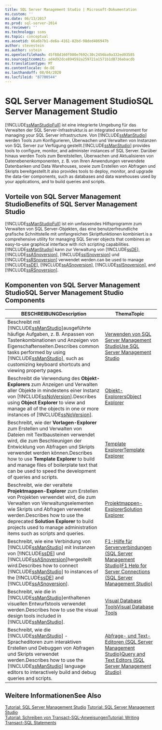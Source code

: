 ```yaml
---
title: SQL Server Management Studio | Microsoft-Dokumentation
ms.custom: ''
ms.date: 06/13/2017
ms.prod: sql-server-2014
ms.reviewer: ''
ms.technology: ssms
ms.topic: conceptual
ms.assetid: 66a6b7b1-de6a-4161-82bd-98ded486947b
author: stevestein
ms.author: sstein
ms.openlocfilehash: 45f88d160f080e7692c30c2456ba9a332ed03585
ms.sourcegitcommit: ad4d92dce894592a259721a1571b1d8736abacdb
ms.translationtype: MT
ms.contentlocale: de-DE
ms.lasthandoff: 08/04/2020
ms.locfileid: "87700544"
---
```

# <a name="sql-server-management-studio"></a><span data-ttu-id="4ab62-102">SQL Server Management Studio</span><span class="sxs-lookup"><span data-stu-id="4ab62-102">SQL Server Management Studio</span></span>
  [!INCLUDE[ssManStudioFull](../includes/ssmanstudiofull-md.md)] <span data-ttu-id="4ab62-103">ist eine integrierte Umgebung für das Verwalten der SQL Server-Infrastruktur.</span><span class="sxs-lookup"><span data-stu-id="4ab62-103">is an integrated environment for managing your SQL Server infrastructure.</span></span> <span data-ttu-id="4ab62-104">Von [!INCLUDE[ssManStudio](../includes/ssmanstudio-md.md)] werden Tools zum Konfigurieren, Überwachen und Verwalten von Instanzen von SQL Server zur Verfügung gestellt.</span><span class="sxs-lookup"><span data-stu-id="4ab62-104">[!INCLUDE[ssManStudio](../includes/ssmanstudio-md.md)] provides tools to configure, monitor, and administer instances of SQL Server.</span></span> <span data-ttu-id="4ab62-105">Darüber hinaus werden Tools zum Bereitstellen, Überwachen und Aktualisieren von Datenebenenkomponenten, z. B. von Ihren Anwendungen verwendete Datenbanken und Data Warehouses, sowie zum Erstellen von Abfragen und Skripts bereitgestellt.</span><span class="sxs-lookup"><span data-stu-id="4ab62-105">It also provides tools to deploy, monitor, and upgrade the data-tier components, such as databases and data warehouses used by your applications, and to build queries and scripts.</span></span>  
  
## <a name="benefits-of-sql-server-management-studio"></a><span data-ttu-id="4ab62-106">Vorteile von SQL Server Management Studio</span><span class="sxs-lookup"><span data-stu-id="4ab62-106">Benefits of SQL Server Management Studio</span></span>  
 [!INCLUDE[ssManStudioFull](../includes/ssmanstudiofull-md.md)] <span data-ttu-id="4ab62-107">ist ein umfassendes Hilfsprogramm zum Verwalten von SQL Server-Objekten, das eine benutzerfreundliche grafische Schnittstelle mit umfangreichen Skriptfunktionen kombiniert.</span><span class="sxs-lookup"><span data-stu-id="4ab62-107">is a comprehensive utility for managing SQL Server objects that combines an easy-to-use graphical interface with rich scripting capabilities.</span></span> [!INCLUDE[ssManStudio](../includes/ssmanstudio-md.md)] <span data-ttu-id="4ab62-108">kann zur Verwaltung von [!INCLUDE[ssDE](../includes/ssde-md.md)], [!INCLUDE[ssASnoversion](../includes/ssasnoversion-md.md)], [!INCLUDE[ssISnoversion](../includes/ssisnoversion-md.md)] und [!INCLUDE[ssRSnoversion](../includes/ssrsnoversion-md.md)] verwendet werden.</span><span class="sxs-lookup"><span data-stu-id="4ab62-108">can be used to manage [!INCLUDE[ssDE](../includes/ssde-md.md)], [!INCLUDE[ssASnoversion](../includes/ssasnoversion-md.md)], [!INCLUDE[ssISnoversion](../includes/ssisnoversion-md.md)], and [!INCLUDE[ssRSnoversion](../includes/ssrsnoversion-md.md)].</span></span>  
  
## <a name="sql-server-management-studio-components"></a><span data-ttu-id="4ab62-109">Komponenten von SQL Server Management Studio</span><span class="sxs-lookup"><span data-stu-id="4ab62-109">SQL Server Management Studio Components</span></span>  
  
|<span data-ttu-id="4ab62-110">BESCHREIBUNG</span><span class="sxs-lookup"><span data-stu-id="4ab62-110">Description</span></span>|<span data-ttu-id="4ab62-111">Thema</span><span class="sxs-lookup"><span data-stu-id="4ab62-111">Topic</span></span>|  
|-----------------|-----------|  
|<span data-ttu-id="4ab62-112">Beschreibt mit [!INCLUDE[ssManStudio](../includes/ssmanstudio-md.md)]ausgeführte häufige Aufgaben, z. B. Anpassen von Tastenkombinationen und Anzeigen von Eigenschaftenseiten.</span><span class="sxs-lookup"><span data-stu-id="4ab62-112">Describes common tasks performed by using [!INCLUDE[ssManStudio](../includes/ssmanstudio-md.md)], such as customizing keyboard shortcuts and viewing property pages.</span></span>|[<span data-ttu-id="4ab62-113">Verwenden von SQL Server Management Studio</span><span class="sxs-lookup"><span data-stu-id="4ab62-113">Use SQL Server Management Studio</span></span>](../database-engine/use-sql-server-management-studio.md)|  
|<span data-ttu-id="4ab62-114">Beschreibt die Verwendung des **Objekt-Explorers** zum Anzeigen und Verwalten aller Objekte in mindestens einer Instanz von [!INCLUDE[ssNoVersion](../includes/ssnoversion-md.md)].</span><span class="sxs-lookup"><span data-stu-id="4ab62-114">Describes using **Object Explorer** to view and manage all of the objects in one or more instances of [!INCLUDE[ssNoVersion](../includes/ssnoversion-md.md)].</span></span>|[<span data-ttu-id="4ab62-115">Objekt-Explorers</span><span class="sxs-lookup"><span data-stu-id="4ab62-115">Object Explorer</span></span>](object/object-explorer.md)|  
|<span data-ttu-id="4ab62-116">Beschreibt, wie der **Vorlagen-Explorer** zum Erstellen und Verwalten von Dateien mit Textbausteinen verwendet wird, die zum Beschleunigen der Entwicklung von Abfragen und Skripts verwendet werden können.</span><span class="sxs-lookup"><span data-stu-id="4ab62-116">Describes how to use **Template Explorer** to build and manage files of boilerplate text that can be used to speed the development of queries and scripts.</span></span>|[<span data-ttu-id="4ab62-117">Template Explorer</span><span class="sxs-lookup"><span data-stu-id="4ab62-117">Template Explorer</span></span>](template/template-explorer.md)|  
|<span data-ttu-id="4ab62-118">Beschreibt, wie der veraltete **Projektmappen-Explorer** zum Erstellen von Projekten verwendet wird, die zum Verwalten von Verwaltungselementen wie Skripts und Abfragen verwendet werden.</span><span class="sxs-lookup"><span data-stu-id="4ab62-118">Describes how to use the deprecated **Solution Explorer** to build projects used to manage administration items such as scripts and queries.</span></span>|[<span data-ttu-id="4ab62-119">Projektmappen-Explorer</span><span class="sxs-lookup"><span data-stu-id="4ab62-119">Solution Explorer</span></span>](solution/solution-explorer.md)|  
|<span data-ttu-id="4ab62-120">Beschreibt, wie eine Verbindung von [!INCLUDE[ssManStudio](../includes/ssmanstudio-md.md)] mit Instanzen von [!INCLUDE[ssDE](../includes/ssde-md.md)] und [!INCLUDE[ssASnoversion](../includes/ssasnoversion-md.md)]hergestellt wird.</span><span class="sxs-lookup"><span data-stu-id="4ab62-120">Describes how to connect [!INCLUDE[ssManStudio](../includes/ssmanstudio-md.md)] to instances of the [!INCLUDE[ssDE](../includes/ssde-md.md)] and [!INCLUDE[ssASnoversion](../includes/ssasnoversion-md.md)].</span></span>|[<span data-ttu-id="4ab62-121">F1-Hilfe für Serververbindungen &#40;SQL Server Management Studio&#41;</span><span class="sxs-lookup"><span data-stu-id="4ab62-121">F1 Help for Server Connections &#40;SQL Server Management Studio&#41;</span></span>](f1-help/f1-help-for-server-connections-sql-server-management-studio.md)|  
|<span data-ttu-id="4ab62-122">Beschreibt, wie die in [!INCLUDE[ssManStudio](../includes/ssmanstudio-md.md)]enthaltenen visuellen Entwurfstools verwendet werden.</span><span class="sxs-lookup"><span data-stu-id="4ab62-122">Describes how to use the visual design tools included in [!INCLUDE[ssManStudio](../includes/ssmanstudio-md.md)].</span></span>|[<span data-ttu-id="4ab62-123">Visual Database Tools</span><span class="sxs-lookup"><span data-stu-id="4ab62-123">Visual Database Tools</span></span>](visual-db-tools/visual-database-tools.md)|  
|<span data-ttu-id="4ab62-124">Beschreibt, wie die [!INCLUDE[ssManStudio](../includes/ssmanstudio-md.md)] -Spracheditoren zum interaktiven Erstellen und Debuggen von Abfragen und Skripts verwendet werden.</span><span class="sxs-lookup"><span data-stu-id="4ab62-124">Describes how to use the [!INCLUDE[ssManStudio](../includes/ssmanstudio-md.md)] language editors to interactively build and debug queries and scripts.</span></span>|[<span data-ttu-id="4ab62-125">Abfrage- und Text-Editoren &#40;SQL Server Management Studio&#41;</span><span class="sxs-lookup"><span data-stu-id="4ab62-125">Query and Text Editors &#40;SQL Server Management Studio&#41;</span></span>](../relational-databases/scripting/query-and-text-editors-sql-server-management-studio.md)|  
  
## <a name="see-also"></a><span data-ttu-id="4ab62-126">Weitere Informationen</span><span class="sxs-lookup"><span data-stu-id="4ab62-126">See Also</span></span>  
 <span data-ttu-id="4ab62-127">[Tutorial: SQL Server Management Studio](tutorials/tutorial-sql-server-management-studio.md) </span><span class="sxs-lookup"><span data-stu-id="4ab62-127">[Tutorial: SQL Server Management Studio](tutorials/tutorial-sql-server-management-studio.md) </span></span>  
 [<span data-ttu-id="4ab62-128">Tutorial: Schreiben von Transact-SQL-Anweisungen</span><span class="sxs-lookup"><span data-stu-id="4ab62-128">Tutorial: Writing Transact-SQL Statements</span></span>](../t-sql/tutorial-writing-transact-sql-statements.md)  
  
  

